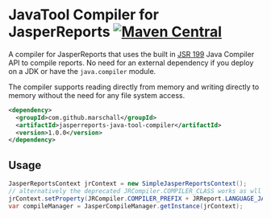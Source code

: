 JavaTool Compiler for JasperReports  [![Maven Central](https://maven-badges.herokuapp.com/maven-central/com.github.marschall/jasperreports-java-tool-compiler/badge.svg)](https://maven-badges.herokuapp.com/maven-central/com.github.marschall/jasperreports-java-tool-compiler)
===================================

A compiler for JasperReports that uses the built in [JSR 199](https://jcp.org/en/jsr/detail?id=199) Java Compiler API to compile reports. No need for an external dependency if you deploy on a JDK or have the `java.compiler` module.

The compiler supports reading directly from memory and writing directly to memory without the need for any file system access.

```xml
<dependency>
  <groupId>com.github.marschall</groupId>
  <artifactId>jasperreports-java-tool-compiler</artifactId>
  <version>1.0.0</version>
</dependency>
```

Usage
-----

```java
JasperReportsContext jrContext = new SimpleJasperReportsContext();
// alternatively the deprecated JRCompiler.COMPILER_CLASS works as wll
jrContext.setProperty(JRCompiler.COMPILER_PREFIX + JRReport.LANGUAGE_JAVA, JRJavaToolCompiler.class.getName());
var compileManager = JasperCompileManager.getInstance(jrContext);
```
